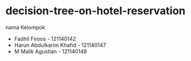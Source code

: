 # decision-tree-on-hotel-reservation
nama Kelompok
* Fadhil Firoos - 121140142
* Harun Abdulkarim Khafid - 121140147
* M Malik Agustian - 121140148
